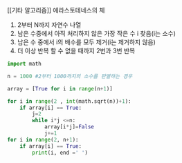 [[기타 알고리즘]]
에라스토테네스의 체
1. 2부터 N까지 자연수 나열
2. 남은 수중에서 아직 처리하지 않은 가장 작은 수 i 찾음(i는 소수)
3. 남은 수 중에서 i의 배수를 모두 제거(i는 제거하지 않음)
4. 더 이상 반복 할 수 없을 때까지 2번과 3번 반복


```py
import math

n = 1000 #2부터 1000까지의 소수를 판별하는 경우

array = [True for i in range(n+1)]

for i in range(2 , int(math.sqrt(n))+1):
	if array[i] == True:
		j=2
		while i*j <=n:
			array[i*j]=False
			j+=1
for i in range(2, n+1):
	if array[i] == True:
		print(i, end =' ')


```
